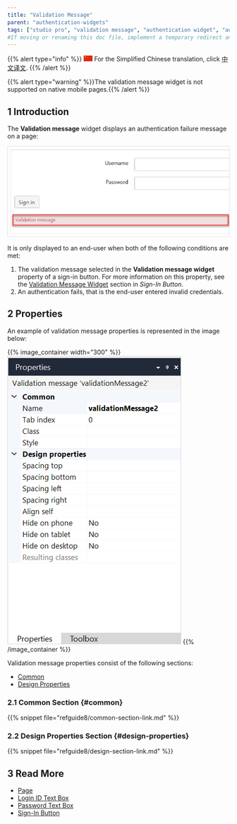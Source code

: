 ```yaml
---
title: "Validation Message"
parent: "authentication-widgets"
tags: ["studio pro", "validation message", "authentication widget", "authentication"]
#If moving or renaming this doc file, implement a temporary redirect and let the respective team know they should update the URL in the product. See Mapping to Products for more details.
---
```


{{% alert type="info" %}}
<img src="attachments/chinese-translation/china.png" style="display: inline-block; margin: 0" /> For the Simplified Chinese translation, click [中文译文]().
{{% /alert %}}

{{% alert type="warning" %}}The validation message widget is not supported on native mobile pages.{{% /alert %}}

## 1 Introduction

The **Validation message** widget displays an authentication failure message on a page:

![Validation Message Widget](attachments/authentication-widgets/validation-message.png)

 It is only displayed to an end-user when both of the following conditions are met:

1.  The validation message selected in the **Validation message widget** property of a sign-in button. For more information on this property, see the [Validation Message Widget](sign-in-button#validation-message-widget) section in *Sign-In Button*. 
2.  An authentication fails, that is the end-user entered invalid credentials.

## 2 Properties

An example of validation message properties is represented in the image below:

{{% image_container width="300" %}}![Validation Message Properties](attachments/authentication-widgets/validation-message-properties.png)
{{% /image_container %}}

Validation message properties consist of the following sections:

* [Common](#common) 
* [Design Properties](#design-properties)

### 2.1 Common Section {#common}

{{% snippet file="refguide8/common-section-link.md" %}}

### 2.2 Design Properties Section {#design-properties}

{{% snippet file="refguide8/design-section-link.md" %}}

## 3 Read More

* [Page](page)
* [Login ID Text Box](login-id-text-box)
* [Password Text Box](password-text-box)
* [Sign-In Button](sign-in-button)